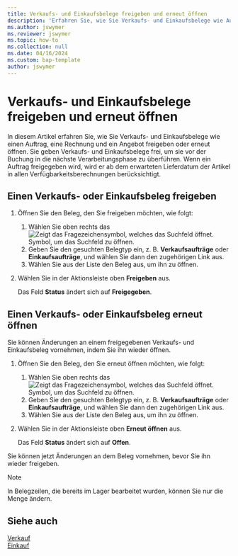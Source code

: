 ```yaml
---
title: Verkaufs- und Einkaufsbelege freigeben und erneut öffnen
description: 'Erfahren Sie, wie Sie Verkaufs- und Einkaufsbelege wie Aufträge, Rechnungen und Angebote freigeben oder erneut öffnen.'
ms.author: jswymer
ms.reviewer: jswymer
ms.topic: how-to
ms.collection: null
ms.date: 04/16/2024
ms.custom: bap-template
author: jswymer
---
```


# Verkaufs- und Einkaufsbelege freigeben und erneut öffnen

In diesem Artikel erfahren Sie, wie Sie Verkaufs- und Einkaufsbelege wie einen Auftrag, eine Rechnung und ein Angebot freigeben oder erneut öffnen. Sie geben Verkaufs- und Einkaufsbelege frei, um sie vor der Buchung in die nächste Verarbeitungsphase zu überführen. Wenn ein Auftrag freigegeben wird, wird er ab dem erwarteten Lieferdatum der Artikel in allen Verfügbarkeitsberechnungen berücksichtigt.

## Einen Verkaufs- oder Einkaufsbeleg freigeben

1. Öffnen Sie den Beleg, den Sie freigeben möchten, wie folgt:

   1. Wählen Sie oben rechts das ![Zeigt das Fragezeichensymbol, welches das Suchfeld öffnet.](media/ui-search/search_small.png) Symbol, um das Suchfeld zu öffnen.
   1. Geben Sie den gesuchten Belegtyp ein, z. B. **Verkaufsaufträge** oder **Einkaufsaufträge**, und wählen Sie dann den zugehörigen Link aus.
   1. Wählen Sie aus der Liste den Beleg aus, um ihn zu öffnen.
1. Wählen Sie in der Aktionsleiste oben **Freigeben** aus.

   Das Feld **Status** ändert sich auf **Freigegeben**.

## Einen Verkaufs- oder Einkaufsbeleg erneut öffnen

Sie können Änderungen an einem freigegebenen Verkaufs- und Einkaufsbeleg vornehmen, indem Sie ihn wieder öffnen.

1. Öffnen Sie den Beleg, den Sie erneut öffnen möchten, wie folgt:

   1. Wählen Sie oben rechts das ![Zeigt das Fragezeichensymbol, welches das Suchfeld öffnet.](media/ui-search/search_small.png) Symbol, um das Suchfeld zu öffnen.
   1. Geben Sie den gesuchten Belegtyp ein, z. B. **Verkaufsaufträge** oder **Einkaufsaufträge**, und wählen Sie dann den zugehörigen Link aus.
   1. Wählen Sie aus der Liste den Beleg aus, um ihn zu öffnen.
1. Wählen Sie in der Aktionsleiste oben **Erneut öffnen** aus.

   Das Feld **Status** ändert sich auf **Offen**.

Sie können jetzt Änderungen an dem Beleg vornehmen, bevor Sie ihn wieder freigeben.

> [!NOTE]
> In Belegzeilen, die bereits im Lager bearbeitet wurden, können Sie nur die Menge ändern.

## Siehe auch 
  
[Verkauf](sales-manage-sales.md)  
[Einkauf](purchasing-manage-purchasing.md)  